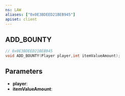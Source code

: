 ```yaml
---
ns: LAW
aliases: ["0x0E3BDEED21BEB945"]
apiset: client
---
```

## ADD_BOUNTY

```c
// 0x0E3BDEED21BEB945
void ADD_BOUNTY(Player player,int itemValueAmount);
```


## Parameters
* **player**:
* **itemValueAmount**: